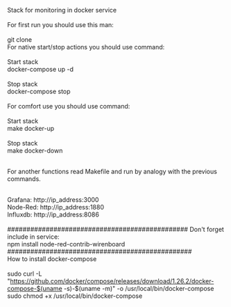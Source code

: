 Stack for monitoring in docker service <br>
<br>
For first run you should use this man: <br>
<br>
git clone <br>
For native start/stop actions you should use command: <br>
<br>
Start stack <br>
docker-compose up -d  <br><br>
Stop stack<br>
docker-compose stop <br>
<br>
For comfort use you should use command: <br> <br>
Start stack <br>
make docker-up <br><br>
Stop stack <br>
make docker-down <br><br>

For another functions read Makefile and run by analogy with the previous commands.<br><br>

Grafana: http://ip_address:3000<br>
Node-Red: http://ip_address:1880<br>
Influxdb: http://ip_address:8086<br>
<br>
###############################################
Don't forget include in service: <br>
npm install node-red-contrib-wirenboard <br>
################################################
<br>
How to install docker-compose
<br><br>
sudo curl -L "https://github.com/docker/compose/releases/download/1.26.2/docker-compose-$(uname -s)-$(uname -m)" -o /usr/local/bin/docker-compose
<br>
sudo chmod +x /usr/local/bin/docker-compose